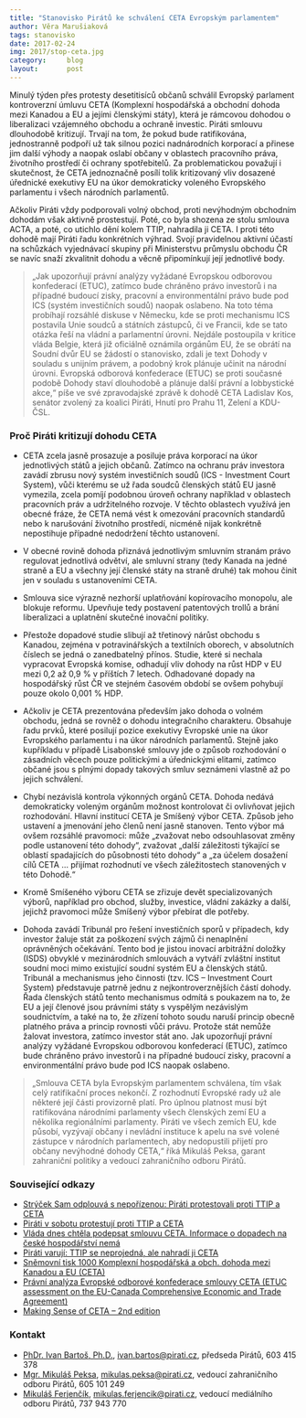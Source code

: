 ```yaml
---
title: "Stanovisko Pirátů ke schválení CETA Evropským parlamentem"
author: Věra Marušiaková
tags: stanovisko
date: 2017-02-24
img: 2017/stop-ceta.jpg
category:     blog
layout:       post
---
```


Minulý týden přes protesty desetitisíců občanů schválil Evropský parlament kontroverzní úmluvu CETA (Komplexní hospodářská a obchodní dohoda mezi Kanadou a EU a jejími členskými státy), která je rámcovou dohodou o liberalizaci vzájemného obchodu a ochraně investic. Piráti smlouvu dlouhodobě kritizují. Trvají na tom, že pokud bude ratifikována, jednostranně podpoří už tak silnou pozici nadnárodních korporací a přinese jim další výhody a naopak oslabí občany v oblastech pracovního práva, životního prostředí či ochrany spotřebitelů. Za problematickou považují i skutečnost, že CETA jednoznačně posílí tolik kritizovaný vliv dosazené úřednické exekutivy EU na úkor demokraticky voleného Evropského parlamentu i všech národních parlamentů.

Ačkoliv Piráti vždy podporovali volný obchod, proti nevýhodným obchodním dohodám však aktivně prostestují. Poté, co byla shozena ze stolu smlouva ACTA, a poté, co utichlo dění kolem TTIP, nahradila ji CETA. I proti této dohodě mají Piráti řadu konkrétních výhrad. Svojí pravidelnou aktivní účastí na schůzkách vyjednávací skupiny při Ministerstvu průmyslu obchodu ČR se navíc snaží zkvalitnit dohodu a věcně připomínkují její jednotlivé body.

> „Jak upozorňují právní analýzy vyžádané Evropskou odborovou konfederací (ETUC), zatímco bude chráněno právo investorů i na případné budoucí zisky, pracovní a environmentální právo bude pod ICS (systém investičních soudů) naopak oslabeno. Na toto téma probíhají rozsáhlé diskuse v Německu, kde se proti mechanismu ICS postavila Unie soudců a státních zástupců, či ve Francii, kde se tato otázka řeší na vládní a parlamentní úrovni. Nejdále postoupila v kritice vláda Belgie, která již oficiálně oznámila orgánům EU, že se obrátí na Soudní dvůr EU se žádostí o stanovisko, zdali je text Dohody v souladu s unijním právem, a podobný krok plánuje učinit na národní úrovni. Evropská odborová konfederace (ETUC) se proti současné podobě Dohody staví dlouhodobě a plánuje další právní a lobbystické akce,“ píše ve své zpravodajské zprávě k dohodě CETA Ladislav Kos, senátor zvolený za koalici Piráti, Hnutí pro Prahu 11, Zelení a KDU-ČSL.

### Proč Piráti kritizují dohodu CETA

* CETA zcela jasně prosazuje a posiluje práva korporací na úkor jednotlivých států a jejich občanů. Zatímco na ochranu práv investora zavádí zbrusu nový systém investičních soudů (ICS - Investment Court System), vůči kterému se už řada soudců členských států EU jasně vymezila, zcela pomíjí podobnou úroveň ochrany například v oblastech pracovních práv a udržitelného rozvoje. V těchto oblastech využívá jen obecné fráze, že CETA nemá vést k omezování pracovních standardů nebo k narušování životního prostředí, nicméně nijak konkrétně nepostihuje případné nedodržení těchto ustanovení.

* V obecné rovině dohoda přiznává jednotlivým smluvním stranám právo regulovat jednotlivá odvětví, ale smluvní strany (tedy Kanada na jedné straně a EU a všechny její členské státy na straně druhé) tak mohou činit jen v souladu s ustanoveními CETA.

* Smlouva sice výrazně nezhorší uplatňování kopírovacího monopolu, ale blokuje reformu. Upevňuje tedy postavení patentových trollů a brání liberalizaci a uplatnění skutečné inovační politiky.

* Přestože dopadové studie slibují až třetinový nárůst obchodu s Kanadou, zejména v potravinářských a textilních oborech, v absolutních číslech se jedná o zanedbatelný přínos. Studie, které si nechala vypracovat Evropská komise, odhadují vliv dohody na růst HDP v EU mezi 0,2 až 0,9 % v příštích 7 letech. Odhadované dopady na hospodářský růst ČR ve stejném časovém období se ovšem pohybují pouze okolo 0,001 % HDP.

* Ačkoliv je CETA prezentována především jako dohoda o volném obchodu, jedná se rovněž o dohodu integračního charakteru. Obsahuje řadu prvků, které posilují pozice exekutivy Evropské unie na úkor Evropského parlamentu i na úkor národních parlamentů. Stejně jako kupříkladu v případě Lisabonské smlouvy jde o způsob rozhodování o zásadních věcech pouze politickými a úřednickými elitami, zatímco občané jsou s plnými dopady takových smluv seznámeni vlastně až po jejich schválení.

* Chybí nezávislá kontrola výkonných orgánů CETA. Dohoda nedává demokraticky voleným orgánům možnost kontrolovat či ovlivňovat jejich rozhodování. Hlavní institucí CETA je Smíšený výbor CETA. Způsob jeho ustavení a jmenování jeho členů není jasně stanoven. Tento výbor má ovšem rozsáhlé pravomoci: může „zvažovat nebo odsouhlasovat změny podle ustanovení této dohody“, zvažovat „další záležitosti týkající se oblastí spadajících do působnosti této dohody“ a „za účelem dosažení cílů CETA … přijímat rozhodnutí ve všech záležitostech stanovených v této Dohodě.“

* Kromě Smíšeného výboru CETA se zřizuje devět specializovaných výborů, například pro obchod, služby, investice, vládní zakázky a další, jejichž pravomoci může Smíšený výbor přebírat dle potřeby.

* Dohoda zavádí Tribunál pro řešení investičních sporů v případech, kdy investor žaluje stát za poškození svých zájmů či nenaplnění oprávněných očekávání. Tento bod je jistou inovací arbitrážní doložky (ISDS) obvyklé v mezinárodních smlouvách a vytváří zvláštní institut soudní moci mimo existující soudní systém EU a členských států. Tribunál a mechanismus jeho činnosti (tzv. ICS – Investment Court System) představuje patrně jednu z nejkontroverznějších částí dohody. Řada členských států tento mechanismus odmítá s poukazem na to, že EU a její členové jsou právními státy s vyspělým nezávislým soudnictvím, a také na to, že zřízení tohoto soudu naruší princip obecně platného práva a princip rovnosti vůči právu. Protože stát nemůže žalovat investora, zatímco investor stát ano. Jak upozorňují právní analýzy vyžádané Evropskou odborovou konfederací (ETUC), zatímco bude chráněno právo investorů i na případné budoucí zisky, pracovní a environmentální právo bude pod ICS naopak oslabeno.

> „Smlouva CETA byla Evropským parlamentem schválena, tím však celý ratifikační proces nekončí. Z rozhodnutí Evropské rady už ale některé její části provizorně platí. Pro úplnou platnost musí být ratifikována národními parlamenty všech členských zemí EU a několika regionálními parlamenty. Piráti ve všech zemích EU, kde působí, vyzývají občany i nevládní instituce k apelu na své volené zástupce v národních parlamentech, aby nedopustili přijetí pro občany nevýhodné dohody CETA,“ říká Mikuláš Peksa, garant zahraniční politiky a vedoucí zahraničního odboru Pirátů.

### Související odkazy

* [Strýček Sam odplouvá s nepořízenou: Piráti protestovali proti TTIP a CETA](https://www.pirati.cz/tiskove-zpravy/strycek_sam_odplouva_s_neporizenou_pirati_protestovali_proti_ttip_a_ceta)
* [Piráti v sobotu protestují proti TTIP a CETA](https://www.pirati.cz/tiskove-zpravy/pirati_v_sobotu_protestuji_proti_ttip_a_ceta)
* [Vláda dnes chtěla podepsat smlouvu CETA. Informace o dopadech na české hospodářství nemá](https://www.pirati.cz/tiskove-zpravy/vlada_ma_dnes_podepsat_smlouvu_ceta._informace_o_dopadech_na_ceske_hospodarstvi_nema)
* [Piráti varují: TTIP se neprojedná, ale nahradí ji CETA](https://www.pirati.cz/tiskove-zpravy/pirati_varuji_ttip_se_neprojedna_ale_nahradi_ji_ceta)
* [Sněmovní tisk 1000 Komplexní hospodářská a obch. dohoda mezi Kanadou a EU (CETA)](http://www.psp.cz/sqw/historie.sqw?o=7&t=1000)
* [Právní analýza Evropské odborové konfederace smlouvy CETA (ETUC assessment on the EU-Canada Comprehensive Economic and Trade Agreement)](https://www.etuc.org/documents/etuc-assessment-eu-canada-comprehensive-economic-and-trade-agreement-ceta#.WJ2YXH9yx0w)
* [Making Sense of CETA – 2nd edition](https://www.tni.org/files/publication-downloads/making-sense-of-ceta_22092016.pdf)

### Kontakt

* [PhDr. Ivan Bartoš, Ph.D.](https://www.pirati.cz/lide/ivan_bartos), [ivan.bartos@pirati.cz](mailto:ivan.bartos@pirati.cz), předseda Pirátů, 603 415 378
* [Mgr. Mikuláš Peksa](https://www.pirati.cz/lide/mikulas_peksa), [mikulas.peksa@pirati.cz](mailto:mikulas.peksa@pirati.cz), vedoucí zahraničního odboru Pirátů, 605 101 249
* [Mikuláš Ferjenčík](https://www.pirati.cz/lide/mikulas_ferjencik), [mikulas.ferjencik@pirati.cz](mailto:mikulas.ferjencik@pirati.cz), vedoucí mediálního odboru Pirátů, 737 943 770
